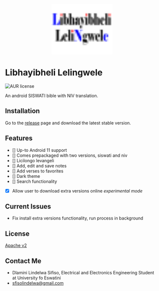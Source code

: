 <p align="center">
    <img src="./art/libhayibheli_lelingwele.svg" alt="Bible Siswati Logo" width="200" height="165">
</p>

# Libhayibheli Lelingwele

![AUR license](https://img.shields.io/aur/license/android-studio)

An android SISWATI bible with NIV translation.

## Installation

Go to the [release](https://github.com/LindelwaSfiso/libhayibheli-lelingwele/releases) page and
download the latest stable version.

## Features

- [] Up-to Android 11 support
- [] Comes prepackaged with two versions, siswati and niv
- [] Licilongo levangeli
- [] Add, edit and save notes
- [] Add verses to favorites
- [] Dark theme
- [] Search functionality
- [X] Allow user to download extra versions online *experimental mode*

## Current Issues

- Fix install extra versions functionality, run process in background

## License

[Apache v2](https://choosealicense.com/licenses/apache/)

## Contact Me

- Dlamini Lindelwa Sifiso, Electrical and Electronics Engineering Student at University fo Eswatini
- sfisolindelwa@gmail.com
